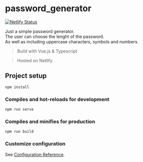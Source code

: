 # password_generator

[![Netlify Status](https://api.netlify.com/api/v1/badges/118f2cf2-cc33-438b-8317-fb955bce580a/deploy-status)](https://app.netlify.com/sites/suspicious-spence-210f8e/deploys)

Just a simple password generator.\
The user can choose the lenght of the password.\
As well as including uppercase characters, symbols and numbers.

> Build with Vue.js & Typescript

> Hosted on Netlify



## Project setup
```
npm install
```

### Compiles and hot-reloads for development
```
npm run serve
```

### Compiles and minifies for production
```
npm run build
```

### Customize configuration
See [Configuration Reference](https://cli.vuejs.org/config/).
